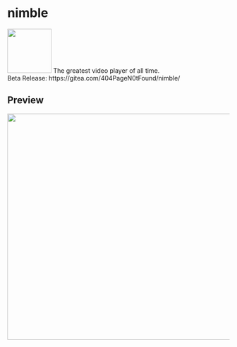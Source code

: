# nimble
<img src="https://github.com/LearnModu/nimble/blob/main/static/nimble2.png?raw=true" width="100px" height="100px" />
The greatest video player of all time.
<br>
Beta Release: https://gitea.com/404PageN0tFound/nimble/
<br>

## Preview
<img src="https://github.com/user-attachments/assets/2ee37a89-689a-4028-ba44-c106f390c081" width="512px" />
<br>
